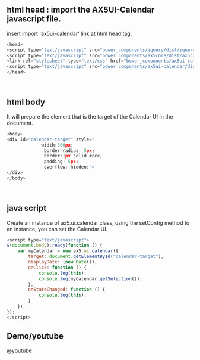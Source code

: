 ## html head : import the AX5UI-Calendar javascript file.

insert import 'ax5ui-calendar' link at html head tag.
<br/>
```js
<head>
<script type="text/javascript" src="bower_components/jquery/dist/jquery.min.js"></script>
<script type="text/javascript" src="bower_components/ax5core/dist/ax5core.min.js"></script>
<link rel="stylesheet" type="text/css" href="bower_components/ax5ui-calendar/dist/ax5calendar.css">
<script type="text/javascript" src="bower_components/ax5ui-calendar/dist/ax5calendar.min.js"></script>
</head>
```
<br/>

## html body
 It will prepare the element that is the target of the Calendar UI in the document.

```js
<body>
<div id="calendar-target" style="
             width:300px;
              border-radius: 5px;
              border:1px solid #ccc;
              padding: 5px;
              overflow: hidden;">
</div>
</body>
```
<br/>

## java script
 Create an instance of ax5.ui.calendar class, using the setConfig method to an instance, you can set the Calendar UI.

```js
<script type="text/javascript">
$(document.body).ready(function () {
    var myCalendar = new ax5.ui.calendar({
        target: document.getElementById("calendar-target"),
        displayDate: (new Date()),
        onClick: function () {
            console.log(this);
            console.log(myCalendar.getSelection());
        },
        onStateChanged: function () {
            console.log(this);
        }
    });
});
</script>
```

## Demo/youtube

@[youtube](https://www.youtube.com/watch?v=jSar5F-Ux0o)
